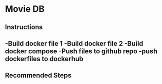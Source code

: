 # Movie DB



## Instructions
-Build docker file 1
-Build docker file 2
-Build docker compose
-Push files to github repo
-push dockerfiles to dockerhub
-

## Recommended Steps
